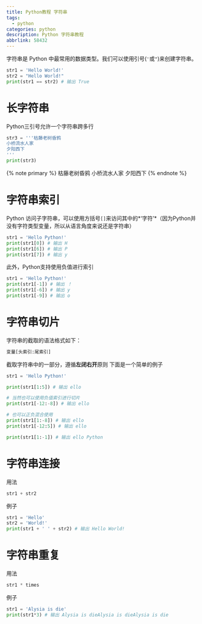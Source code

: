 ```yaml
---
title: Python教程 字符串
tags:
  - python
categories: python
description: Python 字符串教程
abbrlink: 58432
---
```

字符串是 Python 中最常用的数据类型。我们可以使用引号(` ' `或` " `)来创建字符串。


```python
str1 = 'Hello World!'
str2 = "Hello World!"
print(str1 == str2) # 输出 True
``` 


# 长字符串

Python三引号允许一个字符串跨多行

```python
str3 = '''枯藤老树昏鸦
小桥流水人家
夕阳西下
'''
print(str3)
```

{% note primary %}
枯藤老树昏鸦
小桥流水人家
夕阳西下
{% endnote %}

# 字符串索引

Python 访问子字符串，可以使用方括号` [] `来访问其中的*‘字符’*（因为Python并没有字符类型变量，所以从语言角度来说还是字符串）

```python
str1 = 'Hello Python!'
print(str1[0]) # 输出 H
print(str1[6]) # 输出 P
print(str1[7]) # 输出 y 
```

此外，Python支持使用负值进行索引

```python
str1 = 'Hello Python!'
print(str1[-1]) # 输出 ！
print(str1[-6]) # 输出 y
print(str1[-9]) # 输出 o
```

# 字符串切片

字符串的截取的语法格式如下：
```python
变量[头索引:尾索引]
```
截取字符串中的一部分，遵循**左闭右开**原则
下面是一个简单的例子

```python
str1 = 'Hello Python!'

print(str1[1:5]) # 输出 ello

# 当然也可以使用负值索引进行切片
print(str1[-12:-8]) # 输出 ello

# 也可以正负混合使用
print(str1[1:-8]) # 输出 ello
print(str1[-12:5]) # 输出 ello

print(str1[1:-1]) # 输出 ello Python
```

# 字符串连接
用法
```python
str1 + str2
```
例子
```python
str1 = 'Hello'
str2 = 'World!'
print(str1 + ' ' + str2) # 输出 Hello World!
```

# 字符串重复
用法
```python
str1 * times
```
例子
```python
str1 = 'Alysia is die'
print(str1*3) # 输出 Alysia is dieAlysia is dieAlysia is die
```


